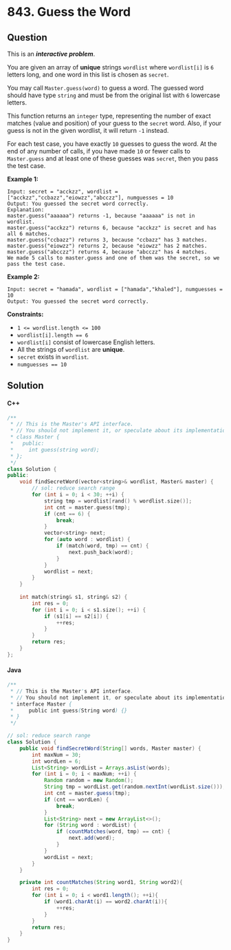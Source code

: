 # 843. Guess the Word

## Question

This is an _**interactive problem**_.

You are given an array of **unique** strings `wordlist` where `wordlist[i]` is `6` letters long, and one word in this list is chosen as `secret`.

You may call `Master.guess(word)` to guess a word. The guessed word should have type `string` and must be from the original list with `6` lowercase letters.

This function returns an `integer` type, representing the number of exact matches (value and position) of your guess to the `secret` word. Also, if your guess is not in the given wordlist, it will return `-1` instead.

For each test case, you have exactly `10` guesses to guess the word. At the end of any number of calls, if you have made `10` or fewer calls to `Master.guess` and at least one of these guesses was `secret`, then you pass the test case.

**Example 1:**

```
Input: secret = "acckzz", wordlist = ["acckzz","ccbazz","eiowzz","abcczz"], numguesses = 10
Output: You guessed the secret word correctly.
Explanation:
master.guess("aaaaaa") returns -1, because "aaaaaa" is not in wordlist.
master.guess("acckzz") returns 6, because "acckzz" is secret and has all 6 matches.
master.guess("ccbazz") returns 3, because "ccbazz" has 3 matches.
master.guess("eiowzz") returns 2, because "eiowzz" has 2 matches.
master.guess("abcczz") returns 4, because "abcczz" has 4 matches.
We made 5 calls to master.guess and one of them was the secret, so we pass the test case.
```

**Example 2:**

```
Input: secret = "hamada", wordlist = ["hamada","khaled"], numguesses = 10
Output: You guessed the secret word correctly.
```

**Constraints:**

* `1 <= wordlist.length <= 100`
* `wordlist[i].length == 6`
* `wordlist[i]` consist of lowercase English letters.
* All the strings of `wordlist` are **unique**.
* `secret` exists in `wordlist`.
* `numguesses == 10`

## Solution

#### C++

```cpp
/**
 * // This is the Master's API interface.
 * // You should not implement it, or speculate about its implementation
 * class Master {
 *   public:
 *     int guess(string word);
 * };
 */
class Solution {
public:
    void findSecretWord(vector<string>& wordlist, Master& master) {
        // sol: reduce search range
        for (int i = 0; i < 30; ++i) {
            string tmp = wordlist[rand() % wordlist.size()];
            int cnt = master.guess(tmp);
            if (cnt == 6) {
                break;
            }
            vector<string> next;
            for (auto word : wordlist) {
                if (match(word, tmp) == cnt) {
                    next.push_back(word);
                }
            }
            wordlist = next;
        }
    }
    
    int match(string& s1, string& s2) {
        int res = 0;
        for (int i = 0; i < s1.size(); ++i) {
            if (s1[i] == s2[i]) {
                ++res;
            }
        }
        return res;
    }
};
```

#### Java

```java
/**
 * // This is the Master's API interface.
 * // You should not implement it, or speculate about its implementation
 * interface Master {
 *     public int guess(String word) {}
 * }
 */

// sol: reduce search range
class Solution {
    public void findSecretWord(String[] words, Master master) {
        int maxNum = 30;
        int wordLen = 6;
        List<String> wordList = Arrays.asList(words);
        for (int i = 0; i < maxNum; ++i) {
            Random random = new Random();
            String tmp = wordList.get(random.nextInt(wordList.size()));
            int cnt = master.guess(tmp);
            if (cnt == wordLen) {
                break;
            }
            List<String> next = new ArrayList<>();
            for (String word : wordList) {
                if (countMatches(word, tmp) == cnt) {
                    next.add(word);
                }
            }
            wordList = next;
        }
    }

    private int countMatches(String word1, String word2){
        int res = 0;
        for (int i = 0; i < word1.length(); ++i){
            if (word1.charAt(i) == word2.charAt(i)){
                ++res;
            }
        }
        return res;
    }
}
```
